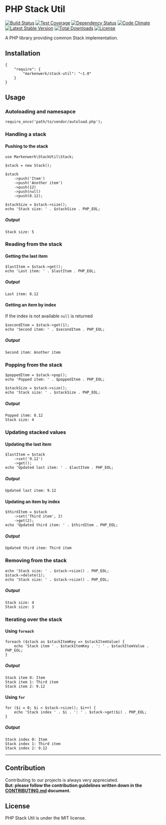 # PHP Stack Util

[![Build Status](https://travis-ci.org/markenwerk/php-stack-util.svg?branch=master)](https://travis-ci.org/markenwerk/php-stack-util)
[![Test Coverage](https://codeclimate.com/github/markenwerk/php-stack-util/badges/coverage.svg)](https://codeclimate.com/github/markenwerk/php-stack-util/coverage)
[![Dependency Status](https://www.versioneye.com/user/projects/577d62ac91aab50027c6ca4d/badge.svg)](https://www.versioneye.com/user/projects/577d62ac91aab50027c6ca4d)
[![Code Climate](https://codeclimate.com/github/markenwerk/php-stack-util/badges/gpa.svg)](https://codeclimate.com/github/markenwerk/php-stack-util)
[![Latest Stable Version](https://poser.pugx.org/markenwerk/stack-util/v/stable)](https://packagist.org/packages/markenwerk/stack-util)
[![Total Downloads](https://poser.pugx.org/markenwerk/stack-util/downloads)](https://packagist.org/packages/markenwerk/stack-util)
[![License](https://poser.pugx.org/markenwerk/stack-util/license)](https://packagist.org/packages/markenwerk/stack-util)

A PHP library providing common Stack implementation.

## Installation

```{json}
{
   	"require": {
        "markenwerk/stack-util": "~1.0"
    }
}
```

## Usage

### Autoloading and namesapce

```{php}  
require_once('path/to/vendor/autoload.php');
```

### Handling a stack

#### Pushing to the stack

```{php}
use Markenwerk\StackUtil\Stack;

$stack = new Stack();

$stack
	->push('Item')
	->push('Another item')
	->push(12)
	->push(null)
	->push(8.12);

$stackSize = $stack->size();
echo 'Stack size: ' . $stackSize . PHP_EOL;
```

##### Output

```{http}
Stack size: 5
```

### Reading from the stack

#### Getting the last item

```{php}
$lastItem = $stack->get();
echo 'Last item: ' . $lastItem . PHP_EOL;
```

##### Output

```{http}
Last item: 8.12
```

#### Getting an item by index

If the index is not available `null` is returned

```{php}
$secondItem = $stack->get(1);
echo 'Second item: ' . $secondItem . PHP_EOL;
```

##### Output

```{http}
Second item: Another item
```

### Popping from the stack

```{php}
$poppedItem = $stack->pop();
echo 'Popped item: ' . $poppedItem . PHP_EOL;

$stackSize = $stack->size();
echo 'Stack size: ' . $stackSize . PHP_EOL;
```

##### Output

```{http}
Popped item: 8.12
Stack size: 4
```

### Updating stacked values

#### Updating the last item

```{php}
$lastItem = $stack
	->set('9.12')
	->get();
echo 'Updated last item: ' . $lastItem . PHP_EOL;
```

##### Output

```{http}
Updated last item: 9.12
```

#### Updating an item by index

```{php}
$thirdItem = $stack
	->set('Third item', 2)
	->get(2);
echo 'Updated third item: ' . $thirdItem . PHP_EOL;
```

##### Output

```{http}
Updated third item: Third item
```

### Removing from the stack

```{php}
echo 'Stack size: ' . $stack->size() . PHP_EOL;
$stack->delete(1);
echo 'Stack size: ' . $stack->size() . PHP_EOL;
```

##### Output

```{http}
Stack size: 4
Stack size: 3
```

### Iterating over the stack

#### Using `foreach`

```{php}
foreach ($stack as $stackItemKey => $stackItemValue) {
	echo 'Stack item ' . $stackItemKey . ': ' . $stackItemValue . PHP_EOL;
}
```

##### Output

```{http}
Stack item 0: Item
Stack item 1: Third item
Stack item 2: 9.12
```

#### Using `for`

```{php}
for ($i = 0; $i < $stack->size(); $i++) {
	echo 'Stack index ' . $i . ': ' . $stack->get($i) . PHP_EOL;
}
```

##### Output

```{http}
Stack index 0: Item
Stack index 1: Third item
Stack index 2: 9.12
```

---

## Contribution

Contributing to our projects is always very appreciated.  
**But: please follow the contribution guidelines written down in the [CONTRIBUTING.md](https://github.com/markenwerk/php-stack-util/blob/master/CONTRIBUTING.md) document.**

## License

PHP Stack Util is under the MIT license.